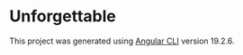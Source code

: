 # Unforgettable

This project was generated using [Angular CLI](https://github.com/angular/angular-cli) version 19.2.6.